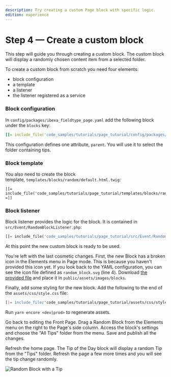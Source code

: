 ```yaml
---
description: Try creating a custom Page block with specific logic.
edition: experience
---
```


# Step 4 — Create a custom block

This step will guide you through creating a custom block.
The custom block will display a randomly chosen content item from a selected folder.

To create a custom block from scratch you need four elements:

- block configuration
- a template
- a listener
- the listener registered as a service

### Block configuration

In `config/packages/ibexa_fieldtype_page.yaml` add the following block under the `blocks` key:

``` yaml hl_lines="10"
[[= include_file('code_samples/tutorials/page_tutorial/config/packages/ibexa_fieldtype_page.yaml', 24, 42) =]]
```

This configuration defines one attribute, `parent`. You will use it to select the folder containing tips.

### Block template

You also need to create the block template, `templates/blocks/random/default.html.twig`:

``` html+twig
[[= include_file('code_samples/tutorials/page_tutorial/templates/blocks/random/default.html.twig') =]]
```

### Block listener

Block listener provides the logic for the block. It is contained in `src/Event/RandomBlockListener.php`:

``` php
[[= include_file('code_samples/tutorials/page_tutorial/src/Event/RandomBlockListener.php') =]]
```

At this point the new custom block is ready to be used.

You're left with the last cosmetic changes. First, the new Block has a broken icon in the Elements menu in Page mode.
This is because you haven't provided this icon yet. If you look back to the YAML configuration, you can see the icon file defined as `random_block.svg` (line 4). Download [the provided file](https://github.com/ibexa/documentation-developer/blob/master/code_samples/tutorials/page_tutorial_starting_point/public/assets/images/blocks/random_block.svg) and place it in `public/assets/images/blocks`.

Finally, add some styling for the new block. Add the following to the end of the `assets/css/style.css` file:

``` css
[[= include_file('code_samples/tutorials/page_tutorial/assets/css/style.css', 208, 228) =]]
```

Run `yarn encore <dev|prod>` to regenerate assets.

Go back to editing the Front Page. Drag a Random Block from the Elements menu on the right to the Page's side column.
Access the block's settings and choose the "All Tips" folder from the menu. Save and publish all the changes.

Refresh the home page. The Tip of the Day block will display a random Tip from the "Tips" folder.
Refresh the page a few more times and you will see the tip change randomly.

![Random Block with a Tip](enterprise_tut_random_block.png "Random Block with a Tip")

